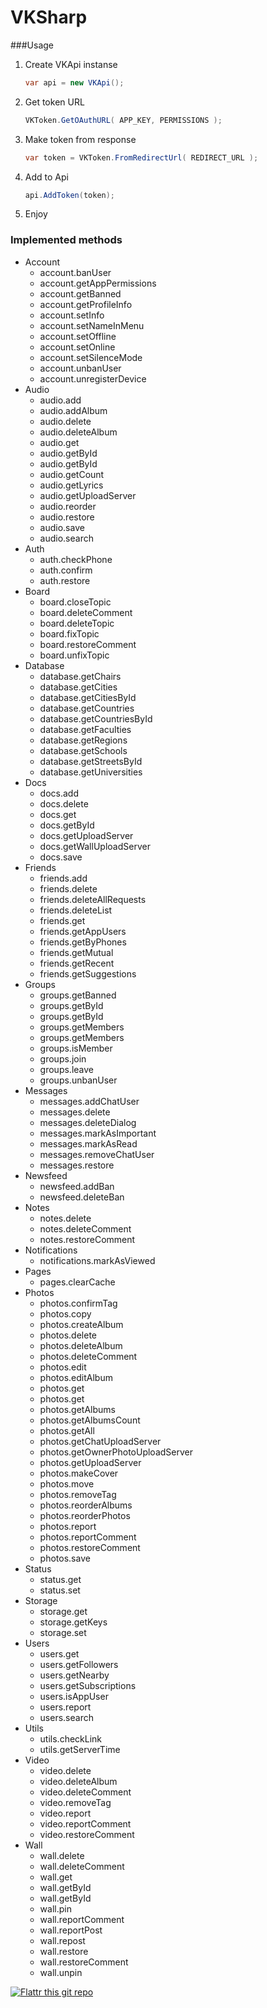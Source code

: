VKSharp
=======

###Usage

1. Create VKApi instanse
	```C#
	var api = new VKApi();
	```
2. Get token URL
	```C#
	VKToken.GetOAuthURL( APP_KEY, PERMISSIONS );
	```
3. Make token from response
	```C#
	var token = VKToken.FromRedirectUrl( REDIRECT_URL );
	```
4. Add to Api
	```C#
	api.AddToken(token);
	```
5. Enjoy



### Implemented methods

* Account
	* account.banUser
	* account.getAppPermissions
	* account.getBanned
	* account.getProfileInfo
	* account.setInfo
	* account.setNameInMenu
	* account.setOffline
	* account.setOnline
	* account.setSilenceMode
	* account.unbanUser
	* account.unregisterDevice
* Audio
	* audio.add
	* audio.addAlbum
	* audio.delete
	* audio.deleteAlbum
	* audio.get
	* audio.getById
	* audio.getById
	* audio.getCount
	* audio.getLyrics
	* audio.getUploadServer
	* audio.reorder
	* audio.restore
	* audio.save
	* audio.search
* Auth
	* auth.checkPhone
	* auth.confirm
	* auth.restore
* Board
	* board.closeTopic
	* board.deleteComment
	* board.deleteTopic
	* board.fixTopic
	* board.restoreComment
	* board.unfixTopic
* Database
	* database.getChairs
	* database.getCities
	* database.getCitiesById
	* database.getCountries
	* database.getCountriesById
	* database.getFaculties
	* database.getRegions
	* database.getSchools
	* database.getStreetsById
	* database.getUniversities
* Docs
	* docs.add
	* docs.delete
	* docs.get
	* docs.getById
	* docs.getUploadServer
	* docs.getWallUploadServer
	* docs.save
* Friends
	* friends.add
	* friends.delete
	* friends.deleteAllRequests
	* friends.deleteList
	* friends.get
	* friends.getAppUsers
	* friends.getByPhones
	* friends.getMutual
	* friends.getRecent
	* friends.getSuggestions
* Groups
	* groups.getBanned
	* groups.getById
	* groups.getById
	* groups.getMembers
	* groups.getMembers
	* groups.isMember
	* groups.join
	* groups.leave
	* groups.unbanUser
* Messages
	* messages.addChatUser
	* messages.delete
	* messages.deleteDialog
	* messages.markAsImportant
	* messages.markAsRead
	* messages.removeChatUser
	* messages.restore
* Newsfeed
	* newsfeed.addBan
	* newsfeed.deleteBan
* Notes
	* notes.delete
	* notes.deleteComment
	* notes.restoreComment
* Notifications
	* notifications.markAsViewed
* Pages
	* pages.clearCache
* Photos
	* photos.confirmTag
	* photos.copy
	* photos.createAlbum
	* photos.delete
	* photos.deleteAlbum
	* photos.deleteComment
	* photos.edit
	* photos.editAlbum
	* photos.get
	* photos.get
	* photos.getAlbums
	* photos.getAlbumsCount
	* photos.getAll
	* photos.getChatUploadServer
	* photos.getOwnerPhotoUploadServer
	* photos.getUploadServer
	* photos.makeCover
	* photos.move
	* photos.removeTag
	* photos.reorderAlbums
	* photos.reorderPhotos
	* photos.report
	* photos.reportComment
	* photos.restoreComment
	* photos.save
* Status
	* status.get
	* status.set
* Storage
	* storage.get
	* storage.getKeys
	* storage.set
* Users
	* users.get
	* users.getFollowers
	* users.getNearby
	* users.getSubscriptions
	* users.isAppUser
	* users.report
	* users.search
* Utils
	* utils.checkLink
	* utils.getServerTime
* Video
	* video.delete
	* video.deleteAlbum
	* video.deleteComment
	* video.removeTag
	* video.report
	* video.reportComment
	* video.restoreComment
* Wall
	* wall.delete
	* wall.deleteComment
	* wall.get
	* wall.getById
	* wall.getById
	* wall.pin
	* wall.reportComment
	* wall.reportPost
	* wall.repost
	* wall.restore
	* wall.restoreComment
	* wall.unpin

[![Flattr this git repo](http://api.flattr.com/button/flattr-badge-large.png)](https://flattr.com/submit/auto?user_id=kasthack&url=https://github.com/kasthack/VKSharp&title=VKSharp&language=&tags=github&category=software)
